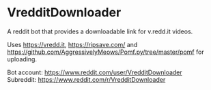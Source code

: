 # VredditDownloader

A reddit bot that provides a downloadable link for v.redd.it videos. 

Uses https://vredd.it, https://ripsave.com/ and  https://github.com/AggressivelyMeows/Pomf.py/tree/master/pomf for uploading.

Bot account: https://www.reddit.com/user/VredditDownloader  
Subreddit: https://www.reddit.com/r/VredditDownloader


